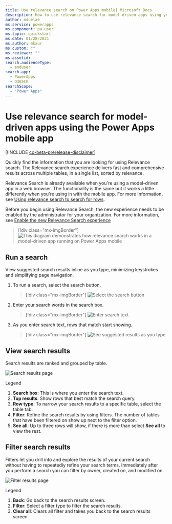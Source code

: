 ```yaml
---
title: Use relevance search on Power Apps mobile| Microsoft Docs
description: How to use relevance search for model-driven apps using your mobile app.
author: mduelae
ms.service: powerapps
ms.component: pa-user
ms.topic: quickstart
ms.date: 01/28/2021
ms.author: mkaur
ms.custom: ""
ms.reviewer: ""
ms.assetid: 
search.audienceType: 
  - enduser
search.app: 
  - PowerApps
  - D365CE
searchScope:
  - "Power Apps"
---
```


# Use relevance search for model-driven apps using the Power Apps mobile app

[!INCLUDE [cc-beta-prerelease-disclaimer](../includes/cc-beta-prerelease-disclaimer.md)]

Quickly find the information that you are looking for using Relevance search. The Relevance search experience delivers fast and comprehensive results across multiple tables, in a single list, sorted by relevance.

Relevance Search is already available when you're using a model-driven app in a web browser. The functionality is the same but it works a little differently when you're using in with the mobile app. For more information, see [Using relevance search to search for rows](https://docs.microsoft.com/powerapps/user/relevance-search).

Before you begin using Relevance Search, the new experience needs to be enabled by the administrator for your organization. For more information, see [Enable the new Relevance Search experience](https://docs.microsoft.com/power-platform/configure-relevance-search-organization#enable-the-new-relevance-search-experience)

  > [!div class="mx-imgBorder"]
  > ![This diagram demonstrates how relevance search works in a model-driven app running on Power Apps mobile](media/powerapps-mobile-rel-search.gif "This diagram demonstrates how relevance search works in a model-driven app running on Power Apps mobile")

## Run a search 

View suggested search results inline as you type, minimizing keystrokes and simplifying page navigation. 

1. To run a search, select the search button. 

   > [!div class="mx-imgBorder"]
   > ![Select the search button](media/search-on-mobile-1.png) 
  
2. Enter your search words in the search box.  

   > [!div class="mx-imgBorder"]
   > ![Enter search text](media/search-on-mobile-2.png) 
  
3. As you enter search text, rows that match start showing.

   > [!div class="mx-imgBorder"]
   > ![See suggested results as you type](media/suggested-results.png) 
     
## View search results

Search results are ranked and grouped by table. 

![Search results page](media/search-results-page.png) 
  
  
  Legend
  
  1. **Search box**: This is where you enter the search text.
  2. **Top results**: Show rows that best match the search query. 
  3. **Row type**: To narrow your search results to a specific table, select the table tab.
  4. **Filter**: Refine the search results by using filters. The number of tables that have been filtered on show up next to the filter option.
  5. **See all**: Up to three rows will show, if there is more than select **See all** to view the rest.
  
## Filter search results
  
Filters let you drill into and explore the results of your current search without having to repeatedly refine your search terms. Immediately after you perform a search you can filter by  owner, created on, and modified on.

![Filter results page](media/filter-results-page.png) 
  
  
  Legend
  
  1. **Back**: Go back to the search results screen.
  2. **Filter**: Select a filter type to filter the search results.
  3. **Clear all**: Clears all filter and takes you back to the search results screen.

